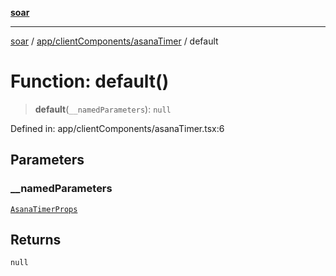[**soar**](../../../../README.md)

***

[soar](../../../../modules.md) / [app/clientComponents/asanaTimer](../README.md) / default

# Function: default()

> **default**(`__namedParameters`): `null`

Defined in: app/clientComponents/asanaTimer.tsx:6

## Parameters

### \_\_namedParameters

[`AsanaTimerProps`](../../../context/timerContext/interfaces/AsanaTimerProps.md)

## Returns

`null`
